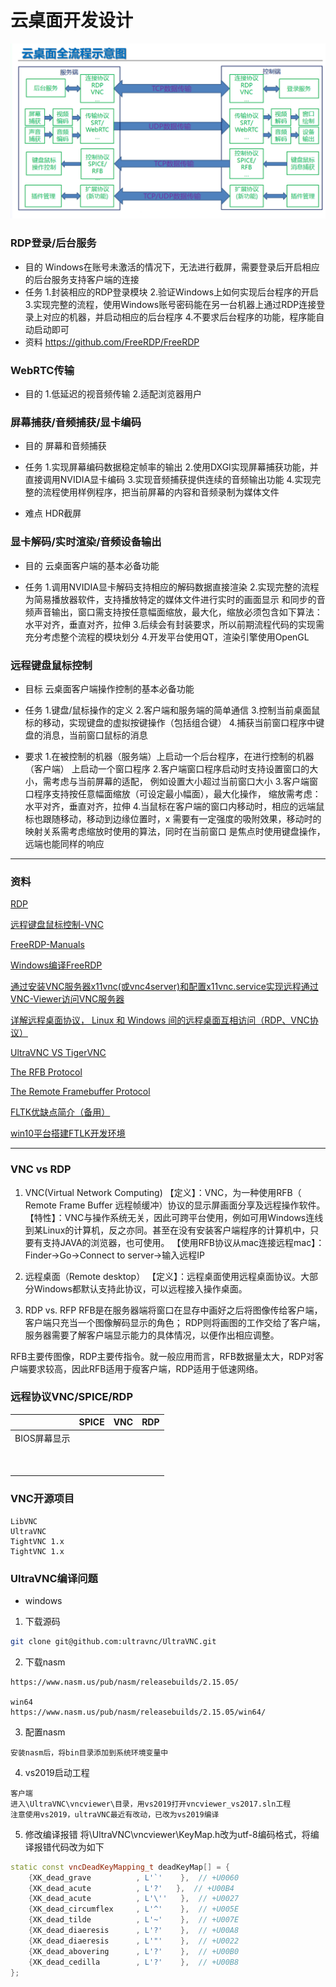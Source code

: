 
# 云桌面开发设计


![设计框架](./img/framework.png)

### RDP登录/后台服务
- 目的
Windows在账号未激活的情况下，无法进行截屏，需要登录后开启相应的后台服务支持客户端的连接
- 任务
1.封装相应的RDP登录模块
2.验证Windows上如何实现后台程序的开启
3.实现完整的流程，使用Windows账号密码能在另一台机器上通过RDP连接登录上对应的机器，并启动相应的后台程序
4.不要求后台程序的功能，程序能自动启动即可
- 资料
https://github.com/FreeRDP/FreeRDP

### WebRTC传输
- 目的
1.低延迟的视音频传输
2.适配浏览器用户

### 屏幕捕获/音频捕获/显卡编码
- 目的
屏幕和音频捕获

- 任务
1.实现屏幕编码数据稳定帧率的输出
2.使用DXGI实现屏幕捕获功能，并直接调用NVIDIA显卡编码
3.实现音频捕获提供连续的音频输出功能
4.实现完整的流程使用样例程序，把当前屏幕的内容和音频录制为媒体文件

- 难点
HDR截屏

### 显卡解码/实时渲染/音频设备输出
- 目的
云桌面客户端的基本必备功能

- 任务
1.调用NVIDIA显卡解码支持相应的解码数据直接渲染
2.实现完整的流程为简易播放器软件，支持播放特定的媒体文件进行实时的画面显示
和同步的音频声音输出，窗口需支持按任意幅面缩放，最大化，缩放必须包含如下算法：
水平对齐，垂直对齐，拉伸
3.后续会有封装要求，所以前期流程代码的实现需充分考虑整个流程的模块划分
4.开发平台使用QT，渲染引擎使用OpenGL

### 远程键盘鼠标控制
- 目标
云桌面客户端操作控制的基本必备功能

- 任务
1.键盘/鼠标操作的定义
2.客户端和服务端的简单通信
3.控制当前桌面鼠标的移动，实现键盘的虚拟按键操作（包括组合键）
4.捕获当前窗口程序中键盘的消息，当前窗口鼠标的消息

- 要求
1.在被控制的机器（服务端）上启动一个后台程序，在进行控制的机器（客户端）
上启动一个窗口程序
2.客户端窗口程序启动时支持设置窗口的大小，需考虑与当前屏幕的适配，
例如设置大小超过当前窗口大小
3.客户端窗口程序支持按任意幅面缩放（可设定最小幅面），最大化操作，
缩放需考虑：水平对齐，垂直对齐，拉伸
4.当鼠标在客户端的窗口内移动时，相应的远端鼠标也跟随移动，移动到边缘位置时，x
需要有一定强度的吸附效果，移动时的映射关系需考虑缩放时使用的算法，同时在当前窗口
是焦点时使用键盘操作，远端也能同样的响应


***
### 资料

[RDP](https://github.com/FreeRDP/FreeRDP)

[远程键盘鼠标控制-VNC](https://github.com/ultravnc/UltraVNC)

[FreeRDP-Manuals](https://github.com/awakecoding/FreeRDP-Manuals/blob/master/User/FreeRDP-User-Manual.markdown)

[Windows编译FreeRDP](https://blog.csdn.net/defaultbyzt/article/details/108099252)

[通过安装VNC服务器x11vnc(或vnc4server)和配置x11vnc.service实现远程通过VNC-Viewer访问VNC服务器](https://blog.csdn.net/Arron475/article/details/122349945)

[详解远程桌面协议， Linux 和 Windows 间的远程桌面互相访问（RDP、VNC协议）](https://blog.csdn.net/qq_27825451/article/details/101213110?utm_source=app&app_version=5.5.0&code=app_1562916241&uLinkId=usr1mkqgl919blen)

[UltraVNC VS TigerVNC](https://www.saashub.com/compare-ultravnc-vs-tigervnc)

[The RFB Protocol](https://github.com/rfbproto/rfbproto/blob/master/rfbproto.rst)

[The Remote Framebuffer Protocol](https://datatracker.ietf.org/doc/html/rfc6143)

[FLTK优缺点简介（备用）](https://blog.csdn.net/rxm1989/article/details/39549611?spm=1001.2101.3001.6650.1&utm_medium=distribute.pc_relevant.none-task-blog-2%7Edefault%7ECTRLIST%7Edefault-1-39549611-blog-106623821.pc_relevant_blogantidownloadv1&depth_1-utm_source=distribute.pc_relevant.none-task-blog-2%7Edefault%7ECTRLIST%7Edefault-1-39549611-blog-106623821.pc_relevant_blogantidownloadv1&utm_relevant_index=2)

[win10平台搭建FTLK开发环境](https://blog.csdn.net/sanqima/article/details/108184789)

***

### VNC vs RDP
1. VNC(Virtual Network Computing)
【定义】：VNC，为一种使用RFB（ Remote Frame Buffer 远程帧缓冲）协议的显示屏画面分享及远程操作软件。
【特性】：VNC与操作系统无关，因此可跨平台使用，例如可用Windows连线到某Linux的计算机，反之亦同。甚至在没有安装客户端程序的计算机中，只要有支持JAVA的浏览器，也可使用。
【使用RFB协议从mac连接远程mac】：Finder->Go->Connect to server->输入远程IP

2. 远程桌面（Remote desktop）
【定义】：远程桌面使用远程桌面协议。大部分Windows都默认支持此协议，可以远程接入操作桌面。

3. RDP vs. RFP
RFB是在服务器端将窗口在显存中画好之后将图像传给客户端，客户端只充当一个图像解码显示的角色； RDP则将画图的工作交给了客户端，服务器需要了解客户端显示能力的具体情况，以便作出相应调整。

RFB主要传图像，RDP主要传指令。就一般应用而言，RFB数据量太大，RDP对客户端要求较高，因此RFB适用于瘦客户端，RDP适用于低速网络。

### 远程协议VNC/SPICE/RDP
|   | SPICE  | VNC  | RDP|
|---|---|---|---|
|  BIOS屏幕显示 |   |   |   |
|   |   |   |   |
|   |   |   |   |
|   |   |   |   |
|   |   |   |   |
|   |   |   |   |
|   |   |   |   |
|   |   |   |   |
|   |   |   |   |
|   |   |   |   |


### VNC开源项目
```
LibVNC
UltraVNC
TightVNC 1.x
TightVNC 1.x
```

### UltraVNC编译问题
- windows

1. 下载源码
```bash
git clone git@github.com:ultravnc/UltraVNC.git
```

2. 下载nasm
```
https://www.nasm.us/pub/nasm/releasebuilds/2.15.05/

win64
https://www.nasm.us/pub/nasm/releasebuilds/2.15.05/win64/
```

3. 配置nasm
```
安装nasm后，将bin目录添加到系统环境变量中
```

4. vs2019启动工程
```
客户端
进入\UltraVNC\vncviewer\目录，用vs2019打开vncviewer_vs2017.sln工程
注意使用vs2019，ultraVNC最近有改动，已改为vs2019编译
```

5. 修改编译报错
将\UltraVNC\vncviewer\KeyMap.h改为utf-8编码格式，将编译报错代码改为如下
```C++
static const vncDeadKeyMapping_t deadKeyMap[] = {
    {XK_dead_grave          , L'`'    },  // +U0060
    {XK_dead_acute          , L'?'   },  // +U00B4
    {XK_dead_acute          , L'\''   },  // +U0027
    {XK_dead_circumflex     , L'^'    },  // +U005E
    {XK_dead_tilde          , L'~'    },  // +U007E
    {XK_dead_diaeresis      , L'?'    },  // +U00A8
    {XK_dead_diaeresis      , L'"'    },  // +U0022
    {XK_dead_abovering      , L'?'    },  // +U00B0
    {XK_dead_cedilla        , L'?'    },  // +U00B8
};
```
